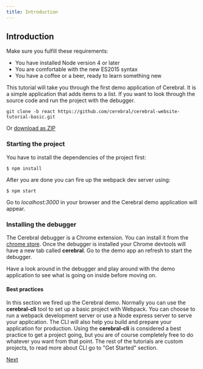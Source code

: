 ```yaml
---
title: Introduction
---
```


## Introduction

Make sure you fulfill these requirements:

* You have installed Node version 4 or later
* You are comfortable with the new ES2015 syntax
* You have a coffee or a beer, ready to learn something new

This tutorial will take you through the first demo application of Cerebral. It is a simple application that adds items to a list. If you want to look through the source code and run the project with the debugger.

`git clone -b react https://github.com/cerebral/cerebral-website-tutorial-basic.git`

Or [download as ZIP](https://github.com/cerebral/cerebral-website-tutorial-basic/archive/react.zip)

### Starting the project
You have to install the dependencies of the project first:

`$ npm install`

After you are done you can fire up the webpack dev server using:

`$ npm start`

Go to *localhost:3000* in your browser and the Cerebral demo application will appear.

### Installing the debugger
The Cerebral debugger is a Chrome extension. You can install it from the [chrome store](https://chrome.google.com/webstore/detail/cerebral-debugger/ddefoknoniaeoikpgneklcbjlipfedbb). Once the debugger is installed your Chrome devtools will have a new tab called **cerebral**. Go to the demo app an refresh to start the debugger.

Have a look around in the debugger and play around with the demo application to see what is going on inside before moving on.

#### Best practices
In this section we fired up the Cerebral demo. Normally you can use the **cerebral-cli** tool to set up a basic project with Webpack. You can choose to run a webpack development server or use a Node express server to serve your application. The CLI will also help you build and prepare your application for production. Using the **cerebral-cli** is considered a best practice to get a project going, but you are of course completely free to do whatever you want from that point. The rest of the tutorials are custom projects, to read more about CLI go to "Get Started" section.

[Next](./02_structuring_state.en.md)
